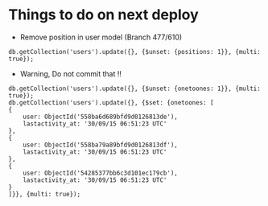 # Things to do on next deploy

* Remove position in user model (Branch 477/610)
```
db.getCollection('users').update({}, {$unset: {positions: 1}}, {multi: true});
```

* Warning, Do not commit that !!
```
db.getCollection('users').update({}, {$unset: {onetoones: 1}}, {multi: true});
db.getCollection('users').update({}, {$set: {onetoones: [
{
	user: ObjectId('558ba6d689bfd9d0126813de'),
	lastactivity_at: '30/09/15 06:51:23 UTC'
},
{
	user: ObjectId('558ba79a89bfd9d0126813df'),
	lastactivity_at: '30/09/15 06:51:23 UTC'
},
{
	user: ObjectId('54285377bb6c3d101ec179cb'),
	lastactivity_at: '30/09/15 06:51:23 UTC'
}
]}}, {multi: true});
```